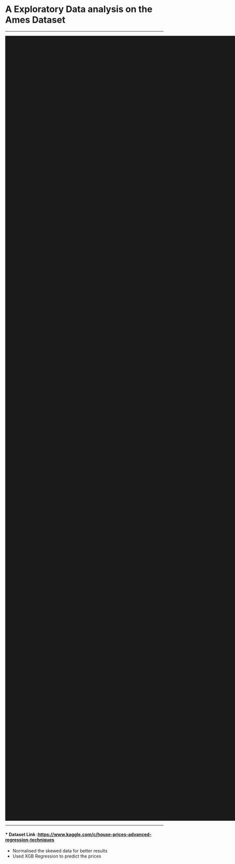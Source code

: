 # A Exploratory Data analysis on the Ames Dataset
---------------
<a href="https://colab.research.google.com/drive/1jFirjk5DnbdVi3-KUBNbRAfm9UovHgIe?usp=sharing"><img src="https://miro.medium.com/max/804/1*D6s2K1y7kjE14swcgITB1w.png" alt="Frame-7" border="1000" width="500"></a>

---------
#### * Dataset Link :https://www.kaggle.com/c/house-prices-advanced-regression-techniques

* Normalised the skewed data for better results
* Used XGB Regression to predict the prices



